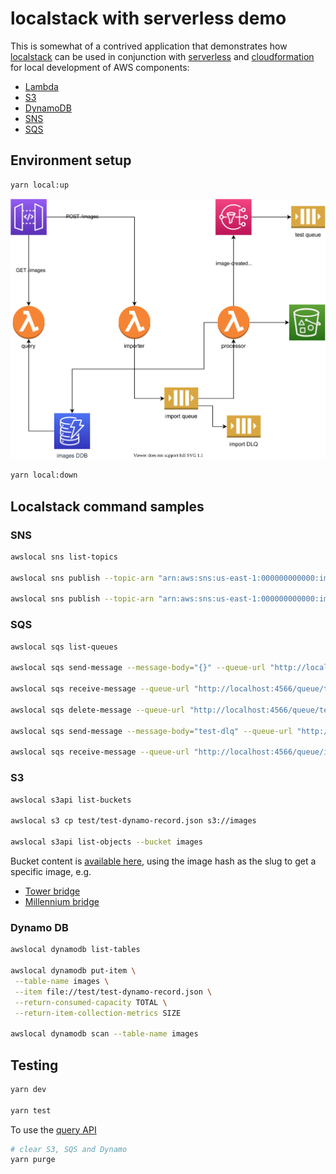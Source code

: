 # localstack with serverless demo

This is somewhat of a contrived application that demonstrates how [localstack](https://localstack.cloud/) can be used in conjunction with [serverless](https://www.serverless.com/) and [cloudformation](https://aws.amazon.com/cloudformation/) for local development of AWS components:

- [Lambda](https://aws.amazon.com/lambda/)
- [S3](https://aws.amazon.com/s3/)
- [DynamoDB](https://aws.amazon.com/dynamodb/)
- [SNS](https://aws.amazon.com/sns/)
- [SQS](https://aws.amazon.com/sqs/)

## Environment setup

```bash
yarn local:up
```

![architecture](./design/architecture.svg)

```bash
yarn local:down
```

## Localstack command samples

### SNS

```bash
awslocal sns list-topics

awslocal sns publish --topic-arn "arn:aws:sns:us-east-1:000000000000:image-created" --message 'test image created message'

awslocal sns publish --topic-arn "arn:aws:sns:us-east-1:000000000000:image-updated" --message 'test image updated message'
```

### SQS

```bash
awslocal sqs list-queues

awslocal sqs send-message --message-body="{}" --queue-url "http://localhost:4566/queue/test"

awslocal sqs receive-message --queue-url "http://localhost:4566/queue/test" --max-number-of-messages 10

awslocal sqs delete-message --queue-url "http://localhost:4566/queue/test" --receipt-handle <handle>

awslocal sqs send-message --message-body="test-dlq" --queue-url "http://localhost:4566/queue/imports"

awslocal sqs receive-message --queue-url "http://localhost:4566/queue/imports-dlq" --max-number-of-messages 10
```

### S3

```bash
awslocal s3api list-buckets

awslocal s3 cp test/test-dynamo-record.json s3://images

awslocal s3api list-objects --bucket images
```

Bucket content is [available here](http://localhost:4566/images/), using the image hash as the slug to get a specific image, e.g.

- [Tower bridge](http://localhost:4566/images/11386987)
- [Millennium bridge](http://localhost:4566/images/4173522365)

### Dynamo DB

```bash
awslocal dynamodb list-tables

awslocal dynamodb put-item \
 --table-name images \
 --item file://test/test-dynamo-record.json \
 --return-consumed-capacity TOTAL \
 --return-item-collection-metrics SIZE

awslocal dynamodb scan --table-name images
```

## Testing

```bash
yarn dev

yarn test
```

To use the [query API](http://localhost:21001/images)

```bash
# clear S3, SQS and Dynamo
yarn purge
```

